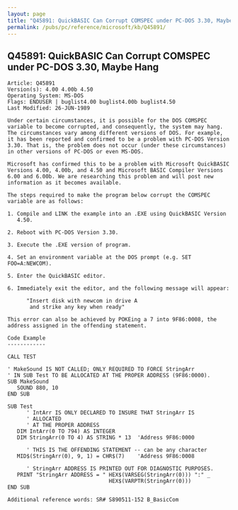 ```yaml
---
layout: page
title: "Q45891: QuickBASIC Can Corrupt COMSPEC under PC-DOS 3.30, Maybe Hang"
permalink: /pubs/pc/reference/microsoft/kb/Q45891/
---
```


## Q45891: QuickBASIC Can Corrupt COMSPEC under PC-DOS 3.30, Maybe Hang

	Article: Q45891
	Version(s): 4.00 4.00b 4.50
	Operating System: MS-DOS
	Flags: ENDUSER | buglist4.00 buglist4.00b buglist4.50
	Last Modified: 26-JUN-1989
	
	Under certain circumstances, it is possible for the DOS COMSPEC
	variable to become corrupted, and consequently, the system may hang.
	The circumstances vary among different versions of DOS. For example,
	it has been reported and confirmed to be a problem with PC-DOS Version
	3.30. That is, the problem does not occur (under these circumstances)
	in other versions of PC-DOS or even MS-DOS.
	
	Microsoft has confirmed this to be a problem with Microsoft QuickBASIC
	Versions 4.00, 4.00b, and 4.50 and Microsoft BASIC Compiler Versions
	6.00 and 6.00b. We are researching this problem and will post new
	information as it becomes available.
	
	The steps required to make the program below corrupt the COMSPEC
	variable are as follows:
	
	1. Compile and LINK the example into an .EXE using QuickBASIC Version
	   4.50.
	
	2. Reboot with PC-DOS Version 3.30.
	
	3. Execute the .EXE version of program.
	
	4. Set an environment variable at the DOS prompt (e.g. SET FOO=A:NEWCOM).
	
	5. Enter the QuickBASIC editor.
	
	6. Immediately exit the editor, and the following message will appear:
	
	      "Insert disk with newcom in drive A
	       and strike any key when ready"
	
	This error can also be achieved by POKEing a 7 into 9F86:0008, the
	address assigned in the offending statement.
	
	Code Example
	------------
	
	CALL TEST
	
	' MakeSound IS NOT CALLED; ONLY REQUIRED TO FORCE StringArr
	' IN SUB Test TO BE ALLOCATED AT THE PROPER ADDRESS (9F86:0000).
	SUB MakeSound
	   SOUND 880, 10
	END SUB
	
	SUB Test
	      ' IntArr IS ONLY DECLARED TO INSURE THAT StringArr IS
	      ' ALLOCATED
	      ' AT THE PROPER ADDRESS
	   DIM IntArr(0 TO 794) AS INTEGER
	   DIM StringArr(0 TO 4) AS STRING * 13  'Address 9F86:0000
	
	      ' THIS IS THE OFFENDING STATEMENT -- can be any character
	   MID$(StringArr(0), 9, 1) = CHR$(7)    'Address 9F86:0008
	
	      ' StringArr ADDRESS IS PRINTED OUT FOR DIAGNOSTIC PURPOSES.
	   PRINT "StringArr ADDRESS = " HEX$(VARSEG(StringArr(0))) ":" _
	                                HEX$(VARPTR(StringArr(0)))
	END SUB
	
	Additional reference words: SR# S890511-152 B_BasicCom
